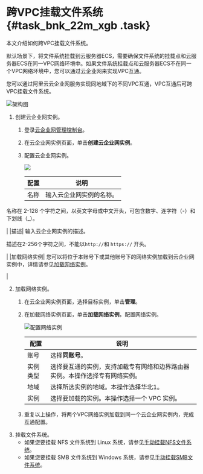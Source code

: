 # 跨VPC挂载文件系统 {#task_bnk_22m_xgb .task}

本文介绍如何跨VPC挂载文件系统。

默认场景下，将文件系统挂载到云服务器ECS，需要确保文件系统的挂载点和云服务器ECS在同一VPC网络环境中。如果文件系统挂载点和云服务器ECS不在同一个VPC网络环境中，您可以通过云企业网来实现VPC互通。

您可以通过阿里云云企业网服务实现同地域下的不同VPC互通，VPC互通后可跨VPC挂载文件系统。

![架构图](http://static-aliyun-doc.oss-cn-hangzhou.aliyuncs.com/assets/img/132139/156654947639613_zh-CN.png)

1.  创建云企业网实例。 
    1.  登录[云企业网管理控制台](https://cen.console.aliyun.com/)。
    2.  在云企业网实例页面，单击**创建云企业网实例**。
    3.  配置云企业网实例。 

        ![](../DNnas1896456/images/39616_zh-CN_source.png)

        |配置|说明|
        |--|--|
        |名称| 输入云企业网实例的名称。

 名称在 2-128 个字符之间，以英文字母或中文开头，可包含数字、连字符（-）和下划线（\_）。

 |
        |描述| 输入云企业网实例的描述。

 描述在2-256个字符之间，不能以`http://`和 `https://` 开头。

 |
        |加载网络实例| 您可以将位于本账号下或其他账号下的网络实例加载到云企业网实例中，详情请参见[加载网络实例](../../../../../intl.zh-CN/快速入门/加载网络实例.md#)。

 |

2.  加载网络实例。 
    1.  在云企业网实例页面，选择目标实例，单击**管理**。
    2.  在加载网络实例页面，单击**加载网络实例**，配置网络实例。 

        ![配置网络实例](http://static-aliyun-doc.oss-cn-hangzhou.aliyuncs.com/assets/img/132139/156654947739622_zh-CN.png)

        |配置|说明|
        |--|--|
        |账号|选择**同账号**。|
        |实例类型|选择要互通的实例，支持加载专有网络和边界路由器实例。本操作选择专有网络实例。|
        |地域|选择所选实例的地域。本操作选择华北1。|
        |实例|选择要加载的实例。本操作选择一个 VPC 实例。|

    3.  重复以上操作，将两个VPC网络实例加载到同一个云企业网实例内，完成互通配置。
3.  挂载文件系统。 
    -   如果您要挂载 NFS 文件系统到 Linux 系统，请参见[手动挂载NFS文件系统](intl.zh-CN/控制台用户指南/挂载文件系统/手动挂载NFS文件系统.md#)。
    -   如果您要挂载 SMB 文件系统到 Windows 系统，请参见[手动挂载SMB文件系统](intl.zh-CN/控制台用户指南/挂载文件系统/手动挂载SMB文件系统.md#)。

